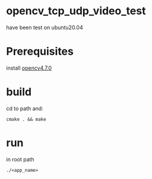# opencv_tcp_udp_video_test
have been test on ubuntu20.04

#  Prerequisites
install [opencv4.7.0](https://docs.opencv.org/4.7.0/d7/d9f/tutorial_linux_install.html)

# build
cd to path and:
```
cmake . && make
```
# run 
in root path
```
./<app_name>
```
